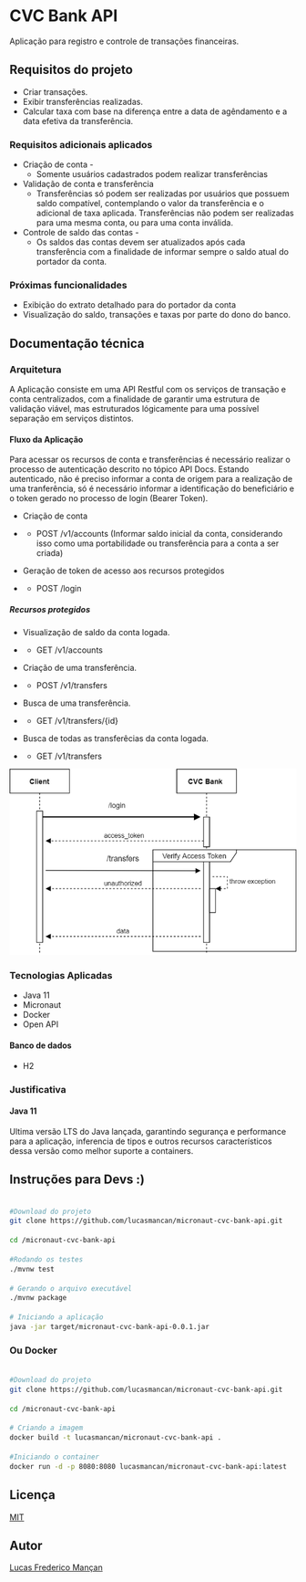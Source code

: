 # CVC Bank API

Aplicação para registro e controle de transações financeiras.

## Requisitos do projeto

* Criar transações.
* Exibir transferências realizadas.
* Calcular taxa com base na diferença entre a data de agêndamento e a data efetiva da transferência.

### Requisitos adicionais aplicados

* Criação de conta - 
    - Somente usuários cadastrados podem realizar transferências
* Validação de conta e transferência
    - Transferências só podem ser realizadas por usuários que possuem saldo compatível, contemplando o valor da transferência e o adicional de taxa aplicada. Transferências não podem ser realizadas para uma mesma conta, ou para uma conta inválida.
* Controle de saldo das contas - 
    - Os saldos das contas devem ser atualizados após cada transferência com a finalidade de informar sempre o saldo atual do portador da conta.

### Próximas funcionalidades

* Exibição do extrato detalhado para do portador da conta
* Visualização do saldo, transações e taxas por parte do dono do banco.

## Documentação técnica

### Arquitetura

A Aplicação consiste em uma API Restful com os serviços de transação e conta centralizados, com a finalidade de garantir uma estrutura de validação viável, mas estruturados lógicamente para uma possível separação em serviços distintos.



#### Fluxo da Aplicação

Para acessar os recursos de conta e transferências é necessário realizar o processo de autenticação descrito no tópico API Docs. Estando autenticado, não é preciso informar a conta de origem para a realização de uma tranferência, só é necessário informar a identificação do beneficiário e o token gerado no processo de login (Bearer Token).

* Criação de conta 
- - POST /v1/accounts (Informar saldo inicial da conta, considerando isso como uma portabilidade ou transferência para a conta a ser criada)

* Geração de token de acesso aos recursos protegidos 
- - POST /login

##### Recursos protegidos

* Visualização de saldo da conta logada.
- - GET /v1/accounts

* Criação de uma transferência.
- - POST /v1/transfers

* Busca de uma transferência.
- - GET /v1/transfers/{id}

* Busca de todas as transferêcias da conta logada.
- - GET /v1/transfers

![alt text](https://github.com/lucasmancan/cvc-bank-api/blob/master/cvc-api.png?raw=true)


### Tecnologias Aplicadas

* Java 11
* Micronaut
* Docker
* Open API

#### Banco de dados
* H2 

### Justificativa

#### Java 11

Ultima versão LTS do Java lançada, garantindo segurança e performance para a aplicação, inferencia de tipos e outros recursos característicos dessa versão como melhor suporte a containers.

## Instruções para Devs :)

```bash

#Download do projeto
git clone https://github.com/lucasmancan/micronaut-cvc-bank-api.git

cd /micronaut-cvc-bank-api

#Rodando os testes
./mvnw test

# Gerando o arquivo executável 
./mvnw package

# Iniciando a aplicação
java -jar target/micronaut-cvc-bank-api-0.0.1.jar

```

### Ou Docker

```bash

#Download do projeto
git clone https://github.com/lucasmancan/micronaut-cvc-bank-api.git

cd /micronaut-cvc-bank-api

# Criando a imagem
docker build -t lucasmancan/micronaut-cvc-bank-api .

#Iniciando o container
docker run -d -p 8080:8080 lucasmancan/micronaut-cvc-bank-api:latest 

```

## Licença
[MIT](https://choosealicense.com/licenses/mit/)

## Autor
[Lucas Frederico Mançan](https://www.linkedin.com/in/lucasmancan/)



